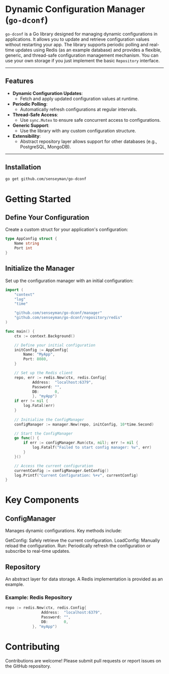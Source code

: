 # Dynamic Configuration Manager (`go-dconf`)

`go-dconf` is a Go library designed for managing dynamic configurations in applications. It allows you to update and retrieve configuration values without restarting your app. The library supports periodic polling and real-time updates using Redis (as an example database) and provides a flexible, generic, and thread-safe configuration management mechanism.
You can use your own storage if you just implement the basic `Repository` interface.

---

## Features

- **Dynamic Configuration Updates**:
    - Fetch and apply updated configuration values at runtime.
- **Periodic Polling**:
    - Automatically refresh configurations at regular intervals.
- **Thread-Safe Access**:
    - Use `sync.Mutex` to ensure safe concurrent access to configurations.
- **Generic Support**:
    - Use the library with any custom configuration structure.
- **Extensibility**:
    - Abstract repository layer allows support for other databases (e.g., PostgreSQL, MongoDB).

---

## Installation

```bash
go get github.com/senseyman/go-dconf
```

# Getting Started
## Define Your Configuration
Create a custom struct for your application's configuration:
```go
type AppConfig struct {
    Name string
    Port int
}
```
## Initialize the Manager
Set up the configuration manager with an initial configuration:
```go
import (
    "context"
    "log"
    "time"

    "github.com/senseyman/go-dconf/manager"
    "github.com/senseyman/go-dconf/repository/redis"
)

func main() {
    ctx := context.Background()

    // Define your initial configuration
    initConfig := AppConfig{
        Name: "MyApp",
        Port: 8080,
    }

    // Set up the Redis client
    repo, err := redis.New(ctx, redis.Config{
            Address:  "localhost:6379",
            Password: "",
            DB:       0,
            }, "myApp")
    if err != nil {
        log.Fatal(err)
    }
	
    // Initialize the ConfigManager
    configManager := manager.New(repo, initConfig, 10*time.Second)

    // Start the ConfigManager
    go func() {
        if err := configManager.Run(ctx, nil); err != nil {
            log.Fatalf("Failed to start config manager: %v", err)
        }
    }()

    // Access the current configuration
    currentConfig := configManager.GetConfig()
    log.Printf("Current Configuration: %+v", currentConfig)
}

```
# Key Components
## ConfigManager
Manages dynamic configurations. Key methods include:

GetConfig: Safely retrieve the current configuration.
LoadConfig: Manually reload the configuration.
Run: Periodically refresh the configuration or subscribe to real-time updates.
## Repository
An abstract layer for data storage. A Redis implementation is provided as an example.

### Example: Redis Repository
```go
repo := redis.New(ctx, redis.Config{
                Address:  "localhost:6379",
                Password: "",
                DB:       0,
            }, "myApp")
```

# Contributing
Contributions are welcome! Please submit pull requests or report issues on the GitHub repository.